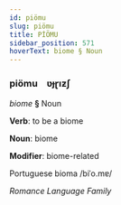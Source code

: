 ```yaml
---
id: piömu
slug: piömu
title: PİÖMU
sidebar_position: 571
hoverText: biome § Noun
---
```


### piömu&emsp;<span kind="abugida">ʋɟɽıƶʃ</span>

*biome* **§** Noun

**Verb**: to be a biome

**Noun**: biome

**Modifier**: biome-related

Portuguese bioma /biˈo.mɐ/

*Romance Language Family*